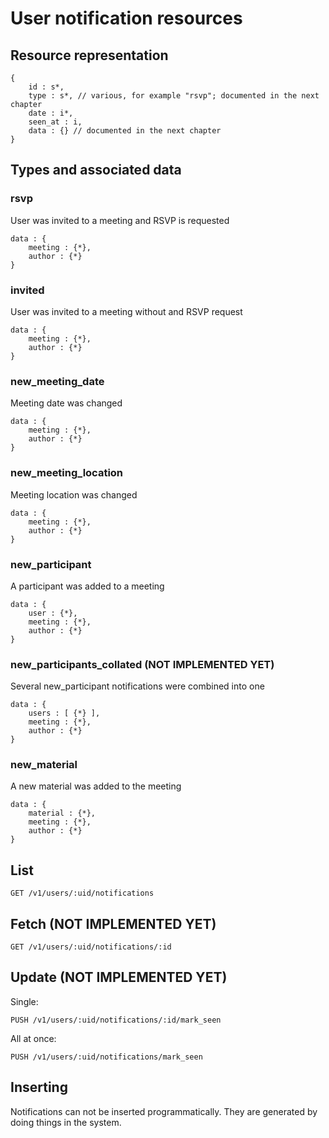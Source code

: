# User notification resources

## Resource representation

    {
        id : s*,
        type : s*, // various, for example "rsvp"; documented in the next chapter
        date : i*,
        seen_at : i,
        data : {} // documented in the next chapter
    }

## Types and associated data

### rsvp

User was invited to a meeting and RSVP is requested

    data : {
        meeting : {*},
        author : {*}
    }

### invited

User was invited to a meeting without and RSVP request

    data : {
        meeting : {*},
        author : {*}
    }

### new\_meeting\_date

Meeting date was changed

    data : {
        meeting : {*},
        author : {*}
    }

### new\_meeting\_location

Meeting location was changed

    data : {
        meeting : {*},
        author : {*}
    }

### new\_participant

A participant was added to a meeting

    data : {
        user : {*},
        meeting : {*},
        author : {*}
    }

### new\_participants\_collated (NOT IMPLEMENTED YET)

Several new\_participant notifications were combined into one

    data : {
        users : [ {*} ],
        meeting : {*},
        author : {*}
    }

### new\_material

A new material was added to the meeting

    data : {
        material : {*},
        meeting : {*},
        author : {*}
    }


## List

    GET /v1/users/:uid/notifications

## Fetch (NOT IMPLEMENTED YET)

    GET /v1/users/:uid/notifications/:id

## Update (NOT IMPLEMENTED YET)

Single:

    PUSH /v1/users/:uid/notifications/:id/mark_seen

All at once:

    PUSH /v1/users/:uid/notifications/mark_seen

## Inserting

Notifications can not be inserted programmatically. They are generated by doing things in the system.


